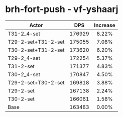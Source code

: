 # brh-fort-push - vf-yshaarj
| Actor | DPS | Increase |
|---|:---:|:---:|
|T31-2_4-set|176929|8.22%|
|T29-2-set+T31-2-set|175055|7.08%|
|T30-2-set+T31-2-set|173620|6.20%|
|T29-2_4-set|172254|5.37%|
|T31-2-set|171377|4.83%|
|T30-2_4-set|170847|4.50%|
|T29-2-set+T30-2-set|169818|3.88%|
|T29-2-set|167138|2.24%|
|T30-2-set|166061|1.58%|
|Base|163483|0.00%|
